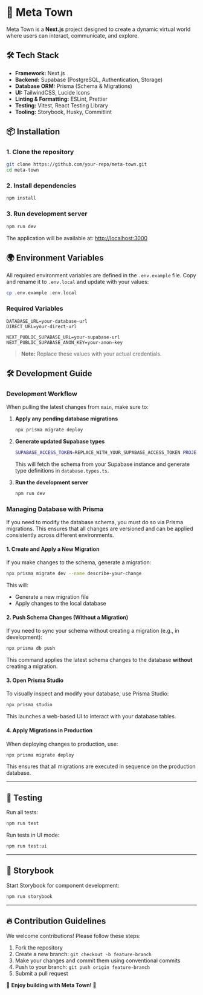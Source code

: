 # 📌 Meta Town

Meta Town is a **Next.js** project designed to create a dynamic virtual world where users can interact, communicate, and explore.

## 🛠️ Tech Stack

- **Framework:** Next.js
- **Backend:** Supabase (PostgreSQL, Authentication, Storage)
- **Database ORM:** Prisma (Schema & Migrations)
- **UI:** TailwindCSS, Lucide Icons
- **Linting & Formatting:** ESLint, Prettier
- **Testing:** Vitest, React Testing Library
- **Tooling:** Storybook, Husky, Commitlint

## 📦 Installation

### 1. **Clone the repository**

```sh
git clone https://github.com/your-repo/meta-town.git
cd meta-town
```

### 2. **Install dependencies**

```sh
npm install
```

### 3. **Run development server**

```sh
npm run dev
```

The application will be available at: [http://localhost:3000](http://localhost:3000)

## 🌍 Environment Variables

All required environment variables are defined in the `.env.example` file. Copy and rename it to `.env.local` and update with your values:

```sh
cp .env.example .env.local
```

### **Required Variables**

```env
DATABASE_URL=your-database-url
DIRECT_URL=your-direct-url

NEXT_PUBLIC_SUPABASE_URL=your-supabase-url
NEXT_PUBLIC_SUPABASE_ANON_KEY=your-anon-key
```

> **Note:** Replace these values with your actual credentials.

## 🛠 Development Guide

### **Development Workflow**

When pulling the latest changes from `main`, make sure to:

1. **Apply any pending database migrations**

   ```sh
   npx prisma migrate deploy
   ```

2. **Generate updated Supabase types**

   ```sh
   SUPABASE_ACCESS_TOKEN=REPLACE_WITH_YOUR_SUPABASE_ACCESS_TOKEN PROJECT_ID=REPLACE_WITH_YOUR_SUPABASE_PROJECT_ID npm run gen-types
   ```

   This will fetch the schema from your Supabase instance and generate type definitions in `database.types.ts`.

3. **Run the development server**

   ```sh
   npm run dev
   ```

### **Managing Database with Prisma**

If you need to modify the database schema, you must do so via Prisma migrations. This ensures that all changes are versioned and can be applied consistently across different environments.

#### **1. Create and Apply a New Migration**

If you make changes to the schema, generate a migration:

```sh
npx prisma migrate dev --name describe-your-change
```

This will:

- Generate a new migration file
- Apply changes to the local database

#### **2. Push Schema Changes (Without a Migration)**

If you need to sync your schema without creating a migration (e.g., in development):

```sh
npx prisma db push
```

This command applies the latest schema changes to the database **without** creating a migration.

#### **3. Open Prisma Studio**

To visually inspect and modify your database, use Prisma Studio:

```sh
npx prisma studio
```

This launches a web-based UI to interact with your database tables.

#### **4. Apply Migrations in Production**

When deploying changes to production, use:

```sh
npx prisma migrate deploy
```

This ensures that all migrations are executed in sequence on the production database.

---

## 🔬 Testing

Run all tests:

```sh
npm run test
```

Run tests in UI mode:

```sh
npm run test:ui
```

---

## 🎨 Storybook

Start Storybook for component development:

```sh
npm run storybook
```

---

## 🔥 Contribution Guidelines

We welcome contributions! Please follow these steps:

1. Fork the repository
2. Create a new branch: `git checkout -b feature-branch`
3. Make your changes and commit them using conventional commits
4. Push to your branch: `git push origin feature-branch`
5. Submit a pull request

📢 **Enjoy building with Meta Town! 🚀**
